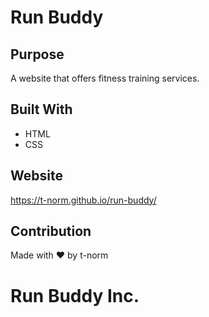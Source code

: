 # Run Buddy

## Purpose
A website that offers fitness training services.

## Built With
* HTML
* CSS

## Website
https://t-norm.github.io/run-buddy/

## Contribution
Made with ❤️ by t-norm

# Run Buddy Inc.